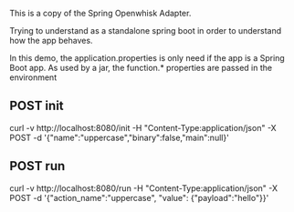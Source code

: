 This is a copy of the Spring Openwhisk Adapter.

Trying to understand as a standalone spring boot in order to understand how the app behaves.

In this demo, the application.properties is only need if the app is a Spring Boot app. 
As used by a jar, the function.* properties are passed in the environment


## POST init

curl -v http://localhost:8080/init -H "Content-Type:application/json" -X POST -d '{"name":"uppercase","binary":false,"main":null}'

## POST run
curl -v http://localhost:8080/run -H "Content-Type:application/json" -X POST -d '{"action_name":"uppercase", "value": {"payload":"hello"}}'

